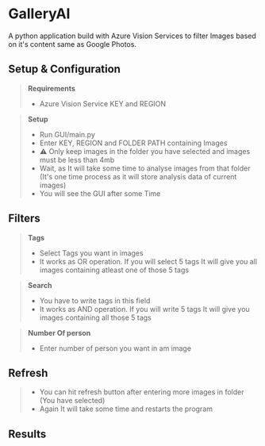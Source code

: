 # GalleryAI
A python application build with Azure Vision Services to filter Images based on it's content same as Google Photos. 

## Setup & Configuration

> **Requirements**
> - Azure Vision Service KEY and REGION

> **Setup**
> - Run GUI/main.py
> - Enter KEY, REGION and FOLDER PATH containing Images
> - :warning: Only keep images in the folder you have selected and images must be less than 4mb
> - Wait, as It will take some time to analyse images from that folder (It's one time process as it will store analysis data of current images)
> - You will see the GUI after some Time

## Filters
> **Tags**
> - Select Tags you want in images
> - It works as OR operation. If you will select 5 tags It will give you all images containing atleast one of those 5 tags

> **Search**
> - You have to write tags in this field 
> - It works as AND operation. If you will write 5 tags It will give you images containing all those 5 tags

> **Number Of person**
> - Enter number of person you want in am image

## Refresh

> - You can hit refresh button after entering more images in folder (You have selected)
> - Again It will take some time and restarts the program

## Results



